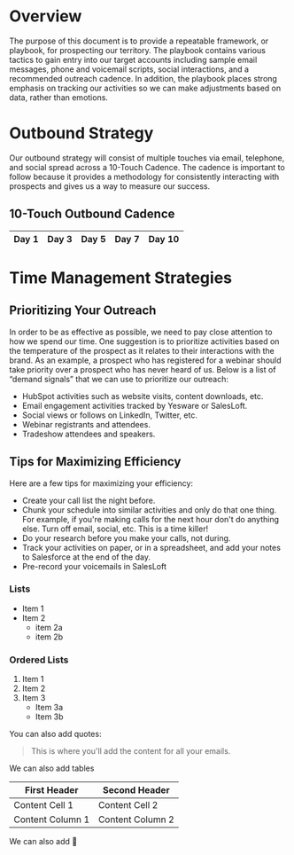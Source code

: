 # Overview

The purpose of this document is to provide a repeatable framework, or playbook, for prospecting our territory. The playbook contains various tactics to gain entry into our target accounts including sample email messages, phone and voicemail scripts, social interactions, and a recommended outreach cadence. In addition, the playbook places strong emphasis on tracking our activities so we can make adjustments based on data, rather than emotions. 

# Outbound Strategy

Our outbound strategy will consist of multiple touches via email, telephone, and social spread across a 10-Touch Cadence. The
cadence is important to follow because it provides a methodology for consistently interacting with prospects and gives us a way to measure our success. 

## 10-Touch Outbound Cadence

Day 1 | Day 3 | Day 5 | Day 7 | Day 10
------|-------|-------|-------|-------

# Time Management Strategies

## Prioritizing Your Outreach

In order to be as effective as possible, we need to pay close attention to how we spend our time. One suggestion is to prioritize activities based on the temperature of the prospect as it relates to their interactions with the brand.  As an example, a prospect who has registered for a webinar should take priority over a prospect who has never heard of us. Below is a list of “demand signals” that we can use to prioritize our outreach: 
* HubSpot activities such as website visits, content downloads, etc.
* Email engagement activities tracked by Yesware or SalesLoft.
* Social views or follows on LinkedIn, Twitter, etc.
* Webinar registrants and attendees.
* Tradeshow attendees and speakers.

## Tips for Maximizing Efficiency

Here are a few tips for maximizing your efficiency: 
* Create your call list the night before.
* Chunk your schedule into similar activities and only do that one thing. For example, if you're making calls for the next hour don't do anything else. Turn off email, social, etc. This is a time killer!
* Do your research before you make your calls, not during. 
* Track your activities on paper, or in a spreadsheet, and add your notes to Salesforce at the end of the day.
* Pre-record your voicemails in SalesLoft 




### Lists
* Item 1
* Item 2
  * item 2a
  * item 2b
 ### Ordered Lists
 1. Item 1
 2. Item 2
 3. Item 3
    * Item 3a
    * Item 3b
    
 You can also add quotes: 
 
 > This is where you'll add the content
 > for all your emails. 
 
 We can also add tables
 
 First Header | Second Header
 -------------| -------------
 Content Cell 1 | Content Cell 2
 Content Column 1 | Content Column 2
 
 We can also add :rocket:
